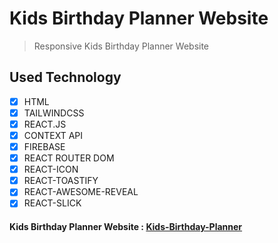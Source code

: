 # Kids Birthday Planner Website

> Responsive Kids Birthday Planner Website

## Used Technology

- [x] HTML
- [x] TAILWINDCSS
- [x] REACT.JS
- [x] CONTEXT API
- [x] FIREBASE
- [x] REACT ROUTER DOM
- [x] REACT-ICON
- [x] REACT-TOASTIFY
- [x] REACT-AWESOME-REVEAL
- [x] REACT-SLICK

#### Kids Birthday Planner Website : [Kids-Birthday-Planner](https://kids-birthday-planner.vercel.app/)
